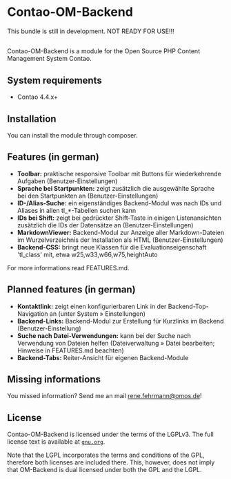 # Contao-OM-Backend

This bundle is still in development. NOT READY FOR USE!!!

##

Contao-OM-Backend is a module for the Open Source PHP Content Management System Contao.


## System requirements

- Contao 4.4.x+

## Installation

You can install the module through composer.

## Features (in german)

- __Toolbar:__ praktische responsive Toolbar mit Buttons für wiederkehrende Aufgaben (Benutzer-Einstellungen) 
- __Sprache bei Startpunkten:__ zeigt zusätzlich die ausgewählte Sprache bei den Startpunkten an (Benutzer-Einstellungen)
- __ID-/Alias-Suche:__ ein eigenständiges Backend-Modul was nach IDs und Aliases in allen tl_*-Tabellen suchen kann
- __IDs bei Shift:__ zeigt bei gedrückter Shift-Taste in einigen Listenansichten zusätzlich die IDs der Datensätze an (Benutzer-Einstellungen)
- __MarkdownViewer:__ Backend-Modul zur Anzeige aller Markdown-Dateien im Wurzelverzeichnis der Installation als HTML (Benutzer-Einstellungen)
- __Backend-CSS:__ bringt neue Klassen für die Evaluationseigenschaft 'tl_class' mit, etwa w25,w33,w66,w75,heightAuto

For more informations read FEATURES.md.

## Planned features (in german)

- __Kontaktlink:__ zeigt einen konfigurierbaren Link in der Backend-Top-Navigation an (unter System » Einstellungen)
- __Backend-Links:__ Backend-Modul zur Erstellung für Kurzlinks im Backend (Benutzer-Einstellung)
- __Suche nach Datei-Verwendungen:__ kann bei der Suche nach Verwendung von Dateien helfen (Dateiverwaltung » Datei bearbeiten; Hinweise in FEATURES.md beachten)
- __Backend-Tabs:__ Reiter-Ansicht für eigenen Backend-Module

## Missing informations

You missed information? Send me an mail rene.fehrmann@omos.de!

## License

Contao-OM-Backend is licensed under the terms of the LGPLv3. The full license text is
available at [`gnu.org`][1].

Note that the LGPL incorporates the terms and conditions of the GPL, therefore
both licenses are included there. This, however, does not imply that OM-Backend is
dual licensed under both the GPL and the LGPL.

[1]: http://www.gnu.org/licenses/lgpl-3.0.de.html